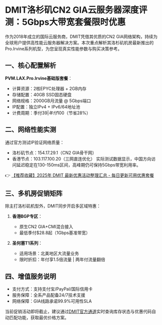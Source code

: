 # DMIT洛杉矶CN2 GIA云服务器深度评测：5Gbps大带宽套餐限时优惠

作为2018年成立的国际云服务商，DMIT凭借其优质的CN2 GIA网络架构，持续为全球用户提供高性能云服务器解决方案。本次重点解析其洛杉矶机房最新推出的Pro.Irvine系列机型，为您呈现真实性能参数与购买决策参考。

## 一、核心配置解析
**PVM.LAX.Pro.Irvine基础版套餐**：
- 计算资源：2核EPYC处理器 + 2GB内存
- 存储配置：40GB SSD固态硬盘
- 网络规格：2000GB月流量 @ 5Gbps端口
- IP配置：独立IPv4 + IPv6/64地址池
- 计费周期：季付$39 | 年付$100（节省28%）

## 二、网络性能实测
通过官方测试IP验证网络质量：
- 洛杉矶节点：154.17.29.1（CN2 GIA骨干网）
- 香港节点：103.117.100.20（三网直连优化）
实际测试数据显示，中国方向访问延迟稳定在130-150ms区间，高峰期仍可保持5Gbps带宽利用率。

👉 [【推荐收藏】2025年 DMIT 最新优惠活动整理汇总 - 每日更新可用优惠套餐](https://bit.ly/dmit_coupon)

## 三、多机房促销矩阵
除主打洛杉矶机型外，DMIT同步开启多区域特惠：
1. **香港BGP专区**：
   - 原生CN2 GIA+CMI混合接入
   - 最低季付$28.8起（1Gbps基准带宽）

2. **圣何塞T1系列**：
   - 适用场景：北美地区大流量业务
   - 限时折扣：年付享1.5倍流量 | 两年付流量翻倍

## 四、增值服务说明
- 支付方式：支持支付宝/PayPal/国际信用卡
- 服务保障：全系产品配备24/7技术支援
- 网络保障：GIA线路承诺99.9%可用性SLA

当前促销活动即将截止，建议通过[DMIT官方通道](https://bit.ly/dmit_coupon)实时查询库存状态与优惠代码自动匹配功能，获取最优价格方案。